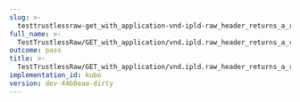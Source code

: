 ```yaml
---
slug: >-
  testtrustlessraw-get_with_application-vnd-ipld-raw_header_returns_a_raw_block-body
full_name: >-
  TestTrustlessRaw/GET_with_application/vnd.ipld.raw_header_returns_a_raw_block/Body
outcome: pass
title: >-
  TestTrustlessRaw/GET_with_application/vnd.ipld.raw_header_returns_a_raw_block/Body
implementation_id: kubo
version: dev-44b0eaa-dirty
---
```


